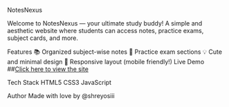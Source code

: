 NotesNexus

Welcome to NotesNexus — your ultimate study buddy!
A simple and aesthetic website where students can access notes, practice exams, subject cards, and more.

Features
📚 Organized subject-wise notes
🧠 Practice exam sections
💡 Cute and minimal design
📱 Responsive layout (mobile friendly!)
Live Demo
##[Click here to view the site](https://shreyosiii.github.io/Web-project0008/)

Tech Stack
HTML5
CSS3
JavaScript

Author
Made with love by @shreyosiii
